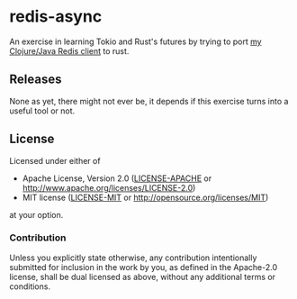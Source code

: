 # redis-async

An exercise in learning Tokio and Rust's futures by trying to port [my Clojure/Java Redis client](https://github.com/benashford/redis-async) to rust.

## Releases

None as yet, there might not ever be, it depends if this exercise turns into a useful tool or not.

## License

Licensed under either of

* Apache License, Version 2.0 ([LICENSE-APACHE](LICENSE-APACHE) or http://www.apache.org/licenses/LICENSE-2.0)
* MIT license ([LICENSE-MIT](LICENSE-MIT) or http://opensource.org/licenses/MIT)

at your option.

### Contribution

Unless you explicitly state otherwise, any contribution intentionally submitted
for inclusion in the work by you, as defined in the Apache-2.0 license, shall be dual licensed as above, without any
additional terms or conditions.
